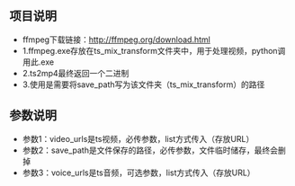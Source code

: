 ## 项目说明
- ffmpeg下载链接：http://ffmpeg.org/download.html
- 1.ffmpeg.exe存放在ts_mix_transform文件夹中，用于处理视频，python调用此.exe
- 2.ts2mp4最终返回一个二进制
- 3.使用是需要将save_path写为该文件夹（ts_mix_transform）的路径

## 参数说明
- 参数1：video_urls是ts视频，必传参数，list方式传入（存放URL）
- 参数2：save_path是文件保存的路径，必传参数，文件临时储存，最终会删掉
- 参数3：voice_urls是ts音频，可选参数，list方式传入（存放URL）
